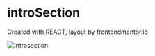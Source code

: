 # introSection
Created with REACT,  layout by frontendmentor.io


![introsection](https://user-images.githubusercontent.com/90700338/198740367-ac889fe8-9e80-4466-8a13-cdf87e8daa30.png)

